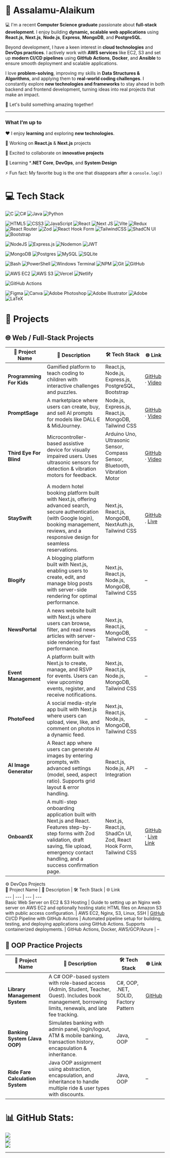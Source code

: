 # 💫 Assalamu-Alaikum

💻 I'm a recent **Computer Science graduate** passionate about **full-stack development**. I enjoy building **dynamic, scalable web applications** using **React.js**, **Next.js**, **Node.js**, **Express**, **MongoDB**, and **PostgreSQL**.  

Beyond development, I have a keen interest in **cloud technologies** and **DevOps practices**. I actively work with **AWS services** like EC2, S3 and set up **modern CI/CD pipelines** using **GitHub Actions**, **Docker**, and **Ansible** to ensure smooth deployment and scalable applications.  

I love **problem-solving**, improving my skills in **Data Structures & Algorithms**, and applying them to **real-world coding challenges**. I constantly explore **new technologies and frameworks** to stay ahead in both backend and frontend development, turning ideas into real projects that make an impact.  

🚀 Let's build something amazing together!
   
---

### What I’m up to

♥️ I enjoy **learning** and exploring **new technologies**.

🔭 Working on **React.js** & **Next.js** projects  

👯 Excited to collaborate on **innovative projects**

🌱 Learning ***.NET Core**, **DevOps**, and **System Design**  

⚡ Fun fact: My favorite bug is the one that disappears after a `console.log()`

# 💻 Tech Stack

![C](https://img.shields.io/badge/c-%2300599C.svg?style=flat&logo=c&logoColor=white) 
![C#](https://img.shields.io/badge/c%23-%23239120.svg?style=flat&logo=c-sharp&logoColor=white) 
![Java](https://img.shields.io/badge/java-%23ED8B00.svg?style=flat&logo=openjdk&logoColor=white) 
![Python](https://img.shields.io/badge/python-3670A0?style=flat&logo=python&logoColor=ffdd54)

![HTML5](https://img.shields.io/badge/html5-%23E34F26.svg?style=flat&logo=html5&logoColor=white) 
![CSS3](https://img.shields.io/badge/css3-%231572B6.svg?style=flat&logo=css3&logoColor=white) 
![JavaScript](https://img.shields.io/badge/javascript-%23323330.svg?style=flat&logo=javascript&logoColor=%23F7DF1E) 
![React](https://img.shields.io/badge/react-%2320232a.svg?style=flat&logo=react&logoColor=%2361DAFB) 
![Next JS](https://img.shields.io/badge/Next-black?style=flat&logo=next.js&logoColor=white) 
![Vite](https://img.shields.io/badge/vite-%23646CFF.svg?style=flat&logo=vite&logoColor=white) 
![Redux](https://img.shields.io/badge/redux-%23593d88.svg?style=flat&logo=redux&logoColor=white) 
![React Router](https://img.shields.io/badge/React_Router-CA4245?style=flat&logo=react-router&logoColor=white) 
![Zod](https://img.shields.io/badge/-Zod-000000?style=flat&logo=zod&logoColor=white)
![React Hook Form](https://img.shields.io/badge/React%20Hook%20Form-%23EC5990.svg?style=flat&logo=reacthookform&logoColor=white) 
![TailwindCSS](https://img.shields.io/badge/tailwindcss-%2338B2AC.svg?style=flat&logo=tailwind-css&logoColor=white)
![ShadCN UI](https://img.shields.io/badge/ShadCN%20UI-2563EB?style=flat&logo=shadcn&logoColor=white)
![Bootstrap](https://img.shields.io/badge/Bootstrap-7952B3?style=flat&logo=bootstrap&logoColor=white)

![NodeJS](https://img.shields.io/badge/node.js-6DA55F?style=flat&logo=node.js&logoColor=white) 
![Express.js](https://img.shields.io/badge/express.js-%23404d59.svg?style=flat&logo=express&logoColor=%2361DAFB) 
![Nodemon](https://img.shields.io/badge/NODEMON-%23323330.svg?style=flat&logo=nodemon&logoColor=%BBDEAD) 
![JWT](https://img.shields.io/badge/JWT-black?style=flat&logo=JSON%20web%20tokens)

![MongoDB](https://img.shields.io/badge/MongoDB-%234ea94b.svg?style=flat&logo=mongodb&logoColor=white) 
![Postgres](https://img.shields.io/badge/postgres-%23316192.svg?style=flat&logo=postgresql&logoColor=white) 
![MySQL](https://img.shields.io/badge/mysql-4479A1.svg?style=flat&logo=mysql&logoColor=white) 
![SQLite](https://img.shields.io/badge/sqlite-%2307405e.svg?style=flat&logo=sqlite&logoColor=white)

![Bash](https://img.shields.io/badge/bash-%23121011.svg?style=flat&logo=gnu-bash&logoColor=white) 
![PowerShell](https://img.shields.io/badge/PowerShell-%235391FE.svg?style=flat&logo=powershell&logoColor=white) 
![Windows Terminal](https://img.shields.io/badge/Windows%20Terminal-%234D4D4D.svg?style=flat&logo=windows-terminal&logoColor=white) 
![NPM](https://img.shields.io/badge/NPM-%23CB3837.svg?style=flat&logo=npm&logoColor=white) 
![Git](https://img.shields.io/badge/git-%23F05033.svg?style=flat&logo=git&logoColor=white) 
![GitHub](https://img.shields.io/badge/github-%23121011.svg?style=flat&logo=github&logoColor=white)

![AWS EC2](https://img.shields.io/badge/AWS%20EC2-FF9900?style=flat&logo=amazon-ec2&logoColor=white)
![AWS S3](https://img.shields.io/badge/AWS%20S3-569A31?style=flat&logo=amazons3&logoColor=white)
![Vercel](https://img.shields.io/badge/vercel-%23000000.svg?style=flat&logo=vercel&logoColor=white) 
![Netlify](https://img.shields.io/badge/Netlify-00C7B7?style=flat&logo=netlify&logoColor=white)

![GitHub Actions](https://img.shields.io/badge/github%20actions-%232671E5.svg?style=flat&logo=githubactions&logoColor=white)

![Figma](https://img.shields.io/badge/figma-%23F24E1E.svg?style=flat&logo=figma&logoColor=white) 
![Canva](https://img.shields.io/badge/Canva-%2300C4CC.svg?style=flat&logo=Canva&logoColor=white) 
![Adobe Photoshop](https://img.shields.io/badge/adobe%20photoshop-%2331A8FF.svg?style=flat&logo=adobe%20photoshop&logoColor=white) 
![Adobe Illustrator](https://img.shields.io/badge/adobe%20illustrator-%23FF9A00.svg?style=flat&logo=adobe%20illustrator&logoColor=white) 
![Adobe](https://img.shields.io/badge/adobe-%23FF0000.svg?style=flat&logo=adobe&logoColor=white) 
![LaTeX](https://img.shields.io/badge/latex-%23008080.svg?style=flat&logo=latex&logoColor=white)


# 📂 Projects

## 🌐 Web / Full-Stack Projects

| 🚀 Project Name | 📝 Description | 🛠️ Tech Stack | 🌐 Link |
|-----------------|----------------|---------------|---------|
| **Programming For Kids** | Gamified platform to teach coding to children with interactive challenges and puzzles. | React.js, Node.js, Express.js, PostgreSQL, Bootstrap | [GitHub](https://github.com/farhan19999/Programming-For-Kids) · [Video](https://youtu.be/swwpaDf4fcs?si=oQoKh2DARnZM52PO) |
| **PromptSage** | A marketplace where users can create, buy, and sell AI prompts for models like DALL·E & MidJourney. | Node.js, Express.js, React.js, MongoDB, Tailwind CSS | [GitHub](https://github.com/MAHBUB-99/Project-PromptSage) · [Video](https://www.youtube.com/watch?v=P1j9AOkzhqU) |
| **Third Eye For Blind** | Microcontroller-based assistive device for visually impaired users. Uses ultrasonic sensors for detection & vibration motors for feedback. | Arduino Uno, Ultrasonic Sensor, Compass Sensor, Bluetooth, Vibration Motor | [GitHub](https://github.com/MAHBUB-99/CSE-316_Microcontroller-Project) · [Video](https://youtu.be/RtrROTO9bsk?si=J1tAzmDtqypnOe6Z) |
| **StaySwift** | A modern hotel booking platform built with Next.js, offering advanced search, secure authentication (with Google login), booking management, reviews, and a responsive design for seamless reservations. | Next.js, React.js, MongoDB, NextAuth.js, Tailwind CSS | [GitHub](https://github.com/MAHBUB-99/StaySwift) . [Live](https://stay-swift-chi.vercel.app/) |
| **Blogify** | A blogging platform built with Next.js, enabling users to create, edit, and manage blog posts with server-side rendering for optimal performance. | Next.js, React.js, Node.js, MongoDB, Tailwind CSS | – |
| **NewsPortal** | A news website built with Next.js where users can browse, filter, and read news articles with server-side rendering for fast performance. | Next.js, React.js, MongoDB, Tailwind CSS | – |
| **Event Management** | A platform built with Next.js to create, manage, and RSVP for events. Users can view upcoming events, register, and receive notifications. | Next.js, React.js, Node.js, MongoDB, Tailwind CSS | – |
| **PhotoFeed** | A social media-style app built with Next.js where users can upload, view, like, and comment on photos in a dynamic feed. | Next.js, React.js, Node.js, MongoDB, Tailwind CSS | – |
| **AI Image Generator** | A React app where users can generate AI images by entering prompts, with advanced settings (model, seed, aspect ratio). Supports grid layout & error handling. | React.js, Node.js, API Integration | – |
| **OnboardX** | A multi-step onboarding application built with Next.js and React. Features step-by-step forms with Zod validation, draft saving, file upload, emergency contact handling, and a success confirmation page. | Next.js, React.js, ShadCn UI, Zod, React Hook Form, Tailwind CSS |[GitHub](https://github.com/MAHBUB-99/OnboardX) · [Live Link](https://onboardpage.netlify.app/) |


⚙️ DevOps Projects  
🚀 Project Name | 📝 Description | 🛠️ Tech Stack | 🌐 Link  
--- | --- | --- | ---  
Basic Web Server on EC2 & S3 Hosting | Guide to setting up an Nginx web server on AWS EC2 and optionally hosting static HTML files on Amazon S3 with public access configuration. | AWS EC2, Nginx, S3, Linux, SSH | [GitHub](https://github.com/MAHBUB-99/AWS---WebServer-on-EC2-S3-Bucket)  
CI/CD Pipeline with GitHub Actions | Automated pipeline setup for building, testing, and deploying applications using GitHub Actions. Supports containerized deployments. | GitHub Actions, Docker, AWS/GCP/Azure | –  




## 🧩 OOP Practice Projects

| 🚀 Project Name | 📝 Description | 🛠️ Tech Stack | 🌐 Link |
|-----------------|----------------|---------------|---------|
| **Library Management System** | A C# OOP-based system with role-based access (Admin, Student, Teacher, Guest). Includes book management, borrowing limits, renewals, and late fee tracking. | C#, OOP, .NET, SOLID, Factory Pattern | [GitHub](https://github.com/MAHBUB-99/C-Sharp/tree/main/LibraryManagementSystem) |
| **Banking System (Java OOP)** | Simulates banking with admin panel, login/logout, ATM & mobile banking, transaction history, encapsulation & inheritance. | Java, OOP | – |
| **Ride Fare Calculation System** | Java OOP assignment using abstraction, encapsulation, and inheritance to handle multiple ride & user types with discounts. | Java, OOP | – |





# 📊 GitHub Stats:
![](https://github-readme-stats.vercel.app/api?username=MAHBUB-99&theme=radical&hide_border=false&include_all_commits=false&count_private=false)      <br/>
![](https://nirzak-streak-stats.vercel.app/?user=MAHBUB-99&theme=radical&hide_border=false) <br/>
![](https://github-readme-stats.vercel.app/api/top-langs/?username=MAHBUB-99&theme=radical&hide_border=false&include_all_commits=false&count_private=false&layout=compact)

---
